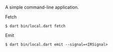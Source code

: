 A simple command-line application.

Fetch
```
$ dart bin/local.dart fetch
```

Emit
```
$ dart bin/local.dart emit --signal=<IRSignal>
```
